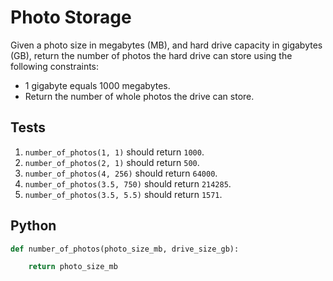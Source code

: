 # Photo Storage

Given a photo size in megabytes (MB), and hard drive capacity in gigabytes (GB), return the number of photos the hard drive can store using the following constraints:

- 1 gigabyte equals 1000 megabytes.
- Return the number of whole photos the drive can store.

## Tests

1. `number_of_photos(1, 1)` should return `1000`.
2. `number_of_photos(2, 1)` should return `500`.
3. `number_of_photos(4, 256)` should return `64000`.
4. `number_of_photos(3.5, 750)` should return `214285`.
5. `number_of_photos(3.5, 5.5)` should return `1571`.

## Python

```python
def number_of_photos(photo_size_mb, drive_size_gb):

    return photo_size_mb
```
